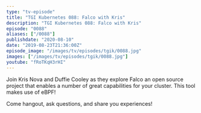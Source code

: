 ```yaml
---
type: "tv-episode"
title: "TGI Kubernetes 088: Falco with Kris"
description: "TGI Kubernetes 088: Falco with Kris"
episode: "0088"
aliases: ["/0088"]
publishdate: "2020-08-10"
date: "2019-08-23T21:36:00Z"
episode_image: "/images/tv/episodes/tgik/0088.jpg"
images: ["/images/tv/episodes/tgik/0088.jpg"]
youtube: "fRoTKqH3rHI"
---
```


Join Kris Nova and Duffie Cooley as they explore Falco an open source project that enables a number of great capabilities for your cluster. This tool makes use of eBPF! 

Come hangout, ask questions, and share you experiences!

